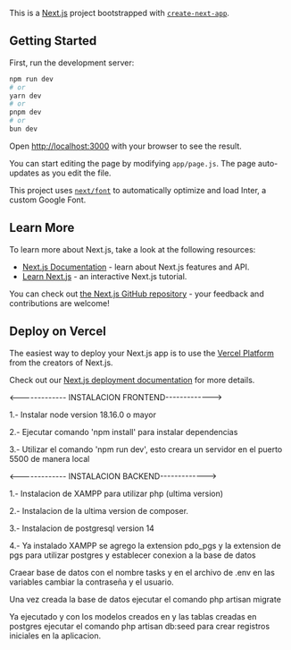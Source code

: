 This is a [Next.js](https://nextjs.org/) project bootstrapped with [`create-next-app`](https://github.com/vercel/next.js/tree/canary/packages/create-next-app).

## Getting Started

First, run the development server:

```bash
npm run dev
# or
yarn dev
# or
pnpm dev
# or
bun dev
```

Open [http://localhost:3000](http://localhost:55000) with your browser to see the result.

You can start editing the page by modifying `app/page.js`. The page auto-updates as you edit the file.

This project uses [`next/font`](https://nextjs.org/docs/basic-features/font-optimization) to automatically optimize and load Inter, a custom Google Font.

## Learn More

To learn more about Next.js, take a look at the following resources:

- [Next.js Documentation](https://nextjs.org/docs) - learn about Next.js features and API.
- [Learn Next.js](https://nextjs.org/learn) - an interactive Next.js tutorial.

You can check out [the Next.js GitHub repository](https://github.com/vercel/next.js/) - your feedback and contributions are welcome!

## Deploy on Vercel

The easiest way to deploy your Next.js app is to use the [Vercel Platform](https://vercel.com/new?utm_medium=default-template&filter=next.js&utm_source=create-next-app&utm_campaign=create-next-app-readme) from the creators of Next.js.

Check out our [Next.js deployment documentation](https://nextjs.org/docs/deployment) for more details.

<------------- INSTALACION FRONTEND------------->

1.- Instalar node version 18.16.0 o mayor

2.- Ejecutar comando 'npm install' para instalar dependencias

3.- Utilizar el comando 'npm run dev', esto creara un servidor en el puerto 5500 de manera local


<------------- INSTALACION BACKEND------------->

1.- Instalacion de XAMPP para utilizar php (ultima version)

2.- Instalacion de la ultima version de composer.

3.- Instalacion de postgresql version 14

4.- Ya instalado XAMPP se agrego la extension pdo_pgs y la extension de pgs para utilizar postgres y establecer 
conexion a la base de datos

Craear base de datos con el nombre tasks y en el archivo de .env en las variables cambiar la contraseña y el usuario.

Una vez creada la base de datos ejecutar el comando php artisan migrate 

Ya ejecutado y con los modelos creados en y las tablas creadas en postgres ejecutar el comando php artisan db:seed para crear registros iniciales en la aplicacion.